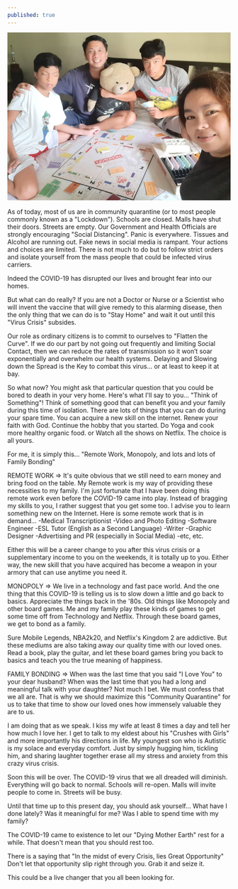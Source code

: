 ```yaml
---
published: true
---
```

![Monopoly](/images/Monopoly.jpg)

As of today, most of us are in community quarantine (or to most people commonly known as a "Lockdown").
Schools are closed. Malls have shut their doors. Streets are empty.
Our Government and Health Officials are strongly encouraging "Social Distancing".
Panic is everywhere. Tissues and Alcohol are running out. Fake news in social media is rampant. 
Your actions and choices are limited. There is not much to do but to follow strict orders and isolate yourself from the mass people that could be infected virus carriers.

Indeed the COVID-19 has disrupted our lives and brought fear into our homes. 

But what can do really? 
If you are not a Doctor or Nurse or a Scientist who will invent the vaccine that will give remedy to this alarming disease, then the only thing that we can do is to "Stay Home" and wait it out until this "Virus Crisis" subsides.

Our role as ordinary citizens is to commit to ourselves to "Flatten the Curve". 
If we do our part by not going out frequently and limiting Social Contact, then we can reduce the rates of transmission so it won’t soar exponentially and overwhelm our health systems. 
Delaying and Slowing down the Spread is the Key to combat this virus... or at least to keep it at bay.

So what now? You might ask that particular question that you could be bored to death in your very home. 
Here's what I'll say to you...
"Think of Something"! 
Think of something good that can benefit you and your family during this time of isolation.
There are lots of things that you can do during your spare time. 
You can acquire a new skill on the internet. Renew your faith with God. Continue the hobby that you started. Do Yoga and cook more healthy organic food. or Watch all the shows on Netflix. 
The choice is all yours.

For me, it is simply this...
"Remote Work, Monopoly, and lots and lots of Family Bonding"


REMOTE WORK => It's quite obvious that we still need to earn money and bring food on the table. 
My Remote work is my way of providing these necessities to my family.
I'm just fortunate that I have been doing this remote work even before the COVID-19 came into play.
Instead of bragging my skills to you, I rather suggest that you get some too. I advise you to learn something new on the Internet. 
Here is some remote work that is in demand...
-Medical Transcriptionist
-Video and Photo Editing
-Software Engineer
-ESL Tutor (English as a Second Language)
-Writer
-Graphic Designer
-Advertising and PR (especially in Social Media)
-etc, etc.

Either this will be a career change to you after this virus crisis or a supplementary income to you on the weekends, it is totally up to you.
Either way, the new skill that you have acquired has become a weapon in your armory that can use anytime you need it.

MONOPOLY => We live in a technology and fast pace world. 
And the one thing that this COVID-19 is telling us is to slow down a little and go back to basics. Appreciate the things back in the '80s. 
Old things like Monopoly and other board games. 
Me and my family play these kinds of games to get some time off from Technology and Netflix.
Through these board games, we get to bond as a family. 

Sure Mobile Legends, NBA2k20, and Netflix's Kingdom 2 are addictive. But these mediums are also taking away our quality time with our loved ones.
Read a book, play the guitar, and let these board games bring you back to basics and teach you the true meaning of happiness.

FAMILY BONDING => When was the last time that you said "I Love You" to your dear husband? 
When was the last time that you had a long and meaningful talk with your daughter?
Not much I bet. We must confess that we all are. 
That is why we should maximize this "Community Quarantine"  for us to take that time to show our loved ones how immensely valuable they are to us. 

I am doing that as we speak. I kiss my wife at least 8 times a day and tell her how much I love her.
I get to talk to my eldest about his "Crushes with Girls" and more importantly his directions in life.
My youngest son who is Autistic is my solace and everyday comfort. Just by simply hugging him, tickling him, and sharing laughter together erase all my stress and anxiety from this crazy virus crisis. 

Soon this will be over. The COVID-19 virus that we all dreaded will diminish. 
Everything will go back to normal. 
Schools will re-open. Malls will invite people to come in. 
Streets will be busy.

Until that time up to this present day, you should ask yourself... 
What have I done lately? Was it meaningful for me? 
Was I able to spend time with my family? 

The COVID-19 came to existence to let our "Dying Mother Earth" rest for a while.
That doesn't mean that you should rest too.

There is a saying that "In the midst of every Crisis, lies Great Opportunity"
Don't let that opportunity slip right through you. Grab it and seize it.

This could be a live changer that you all been looking for.






